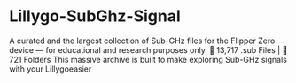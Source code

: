 # Lillygo-SubGhz-Signal
A curated and the largest collection of Sub-GHz files for the Flipper Zero device — for educational and research purposes only.  📁 13,717 .sub Files | 📂 721 Folders This massive archive is built to make exploring Sub-GHz signals with your Lillygoeasier
